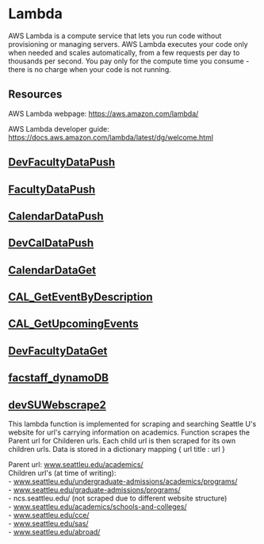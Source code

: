# Lambda

AWS Lambda is a compute service that lets you run code without provisioning or managing servers. AWS Lambda executes your code only when needed and scales automatically, from a few requests per day to thousands per second. You pay only for the compute time you consume - there is no charge when your code is not running.  

## Resources 

AWS Lambda webpage: https://aws.amazon.com/lambda/

AWS Lambda developer guide: https://docs.aws.amazon.com/lambda/latest/dg/welcome.html 

## [**DevFacultyDataPush**](https://us-west-2.console.aws.amazon.com/lambda/home?region=us-west-2#/functions/DevFacultyDataPush?tab=configuration)

## [**FacultyDataPush**](https://us-west-2.console.aws.amazon.com/lambda/home?region=us-west-2#/functions/FacultyDataPush?tab=configuration)

## [**CalendarDataPush**](https://us-west-2.console.aws.amazon.com/lambda/home?region=us-west-2#/functions/CalendarDataPush?tab=configuration)

## [**DevCalDataPush**](https://us-west-2.console.aws.amazon.com/lambda/home?region=us-west-2#/functions/DevCalDataPush?tab=configuration)

## [**CalendarDataGet**](https://us-west-2.console.aws.amazon.com/lambda/home?region=us-west-2#/functions/CalendarDataGet?tab=configuration)

## [**CAL_GetEventByDescription**](https://us-west-2.console.aws.amazon.com/lambda/home?region=us-west-2#/functions/CAL_GetEventByDescription?tab=configuration)

## [**CAL_GetUpcomingEvents**](https://us-west-2.console.aws.amazon.com/lambda/home?region=us-west-2#/functions/CAL_GetUpcomingEvents?tab=configuration)

## [**DevFacultyDataGet**](https://us-west-2.console.aws.amazon.com/lambda/home?region=us-west-2#/functions/DevFacultyDataGet?tab=configuration)

## [**facstaff_dynamoDB**](https://us-west-2.console.aws.amazon.com/lambda/home?region=us-west-2#/functions/facstaff_dynamoDB?tab=configuration)

## [**devSUWebscrape2**](https://us-west-2.console.aws.amazon.com/lambda/home?region=us-west-2#/functions/devSUWebscrape2?tab=configuration)  

This lambda function is implemented for scraping and searching Seattle U's website for url's carrying information on academics. Function scrapes the Parent url for Childeren urls. Each child url is then scraped for its own children urls. Data is stored in a dictionary mapping { url title : url }  
  
Parent url: www.seattleu.edu/academics/  
Children url's (at time of writing):  
      - www.seattleu.edu/undergraduate-admissions/academics/programs/  
      - www.seattleu.edu/graduate-admissions/programs/  
      - ncs.seattleu.edu/ (not scraped due to different website structure)  
      - www.seattleu.edu/academics/schools-and-colleges/  
      - www.seattleu.edu/cce/  
      - www.seattleu.edu/sas/  
      - www.seattleu.edu/abroad/  
      
   
